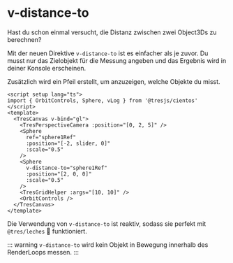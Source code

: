 # v-distance-to

Hast du schon einmal versucht, die Distanz zwischen zwei Object3Ds zu berechnen?

Mit der neuen Direktive `v-distance-to` ist es einfacher als je zuvor. Du musst nur das Zielobjekt für die Messung angeben und das Ergebnis wird in deiner Konsole erscheinen.

Zusätzlich wird ein Pfeil erstellt, um anzuzeigen, welche Objekte du misst.

```vue{2,8,13}
<script setup lang="ts">
import { OrbitControls, Sphere, vLog } from '@tresjs/cientos'
</script>
<template>
  <TresCanvas v-bind="gl">
    <TresPerspectiveCamera :position="[0, 2, 5]" />
    <Sphere
      ref="sphere1Ref"
      :position="[-2, slider, 0]"
      :scale="0.5"
    />
    <Sphere
      v-distance-to="sphere1Ref"
      :position="[2, 0, 0]"
      :scale="0.5"
    />
    <TresGridHelper :args="[10, 10]" />
    <OrbitControls />
  </TresCanvas>
</template>
```

Die Verwendung von `v-distance-to` ist reaktiv, sodass sie perfekt mit `@tres/leches` 🍰 funktioniert.

::: warning
`v-distance-to` wird kein Objekt in Bewegung innerhalb des RenderLoops messen.
:::